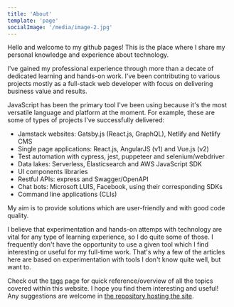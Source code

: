 ```yaml
---
title: 'About'
template: 'page'
socialImage: '/media/image-2.jpg'
---
```


Hello and welcome to my github pages! This is the place where I share my personal knowledge and experience about technology.

I've gained my professional experience through more than a decate of dedicated learning and hands-on work. I've been contributing to various projects mostly as a full-stack web developer with focus on delivering business value and results.

JavaScript has been the primary tool I've been using because it's the most versatile language and platform at the moment. For example, these are some of types of projects I've successfully delivered:

- Jamstack websites: Gatsby.js (React.js, GraphQL), Netlify and Netlify CMS
- Single page applications: React.js, AngularJS (v1) and Vue.js (v2)
- Test automation with cypress, jest, puppeteer and selenium/webdriver
- Data lakes: Serverless, Elasticsearch and AWS JavaScript SDK
- UI components libraries
- Restful APIs: express and Swagger/OpenAPI
- Chat bots: Microsoft LUIS, Facebook, using their corresponding SDKs
- Command line applications (CLIs)

My aim is to provide solutions which are user-friendly and with good code quality.

I believe that experimentation and hands-on attemps with technology are vital for any type of learning experience, so I do quite some of those. I frequently don't have the opportunity to use a given tool which I find interesting or useful for my full-time work. That's why a few of the articles here are based on experimentation with tools I don't know quite well, but want to.

Check out the [tags](/tags) page for quick reference/overview of all the topics covered within this website. I hope you find them interesting and useful! Any suggestions are welcome in <a href="https://github.com/kalinchernev/kalinchernev.github.io/issues" target="_blank">the repository hosting the site</a>.
